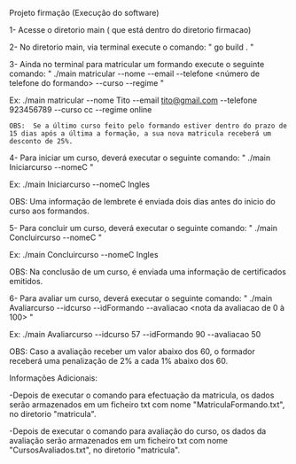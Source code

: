 Projeto firmação (Execução do software)

1- Acesse o diretorio main ( que está dentro do diretorio firmacao)

2- No diretorio main, via terminal execute o comando: " go build . "

3- Ainda no terminal para matricular um formando execute o seguinte comando: " ./main  matricular --nome <nome do formando> --email <email do formando> --telefone <número de telefone do formando> --curso <curso para matricula> --regime <online ou presencial> "

Ex: ./main  matricular --nome Tito --email tito@gmail.com --telefone 923456789 --curso cc --regime online

    OBS:  Se a último curso feito pelo formando estiver dentro do prazo de 15 dias após a última a formação, a sua nova matricula receberá um desconto de 25%.

4- Para iniciar um curso, deverá executar o seguinte comando: " ./main Iniciarcurso --nomeC <nome do curso> "

Ex: ./main Iniciarcurso --nomeC Ingles

  OBS: Uma informação de lembrete é enviada dois dias antes do inicio do curso aos formandos.

5- Para concluir um curso, deverá executar o seguinte comando: " ./main Concluircurso --nomeC <nome do curso> "

Ex: ./main Concluircurso --nomeC Ingles

  OBS: Na conclusão de um curso, é enviada uma informação de certificados emitidos.

6- Para avaliar um curso, deverá executar o seguinte comando:  " ./main Avaliarcurso --idcurso <ID do curso> --idFormando <ID do formando> --avaliacao <nota da avaliacao de 0 à 100> "

Ex:  ./main Avaliarcurso --idcurso 57 --idFormando 90 --avaliacao 50

  OBS: Caso a avaliação receber um valor abaixo dos 60, o formador receberá uma penalização de 2% a cada 1% abaixo dos 60.

Informações Adicionais:  

  -Depois de executar o comando para efectuação da matricula, os dados serão armazenados em um ficheiro txt com nome "MatriculaFormando.txt", no diretorio "matricula".

  -Depois de executar o comando para avaliação do curso, os dados da avaliação serão armazenados em um ficheiro txt com nome "CursosAvaliados.txt", no diretorio "matricula".
